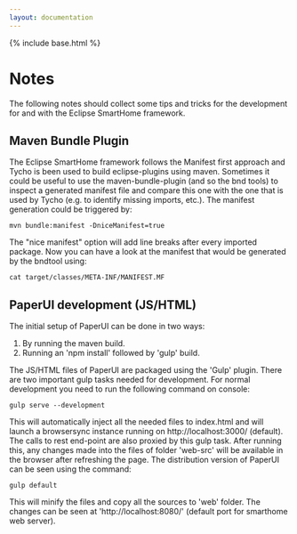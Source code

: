 ```yaml
---
layout: documentation
---
```


{% include base.html %}

Notes
===
The following notes should collect some tips and tricks for the development for and with the Eclipse SmartHome framework.

Maven Bundle Plugin
---

The Eclipse SmartHome framework follows the Manifest first approach and Tycho is been used to build eclipse-plugins using maven.
Sometimes it could be useful to use the maven-bundle-plugin (and so the bnd tools) to inspect a generated manifest file and compare this one with the one that is used by Tycho (e.g. to identify missing imports, etc.).
The manifest generation could be triggered by:

    mvn bundle:manifest -DniceManifest=true

The "nice manifest" option will add line breaks after every imported package.
Now you can have a look at the manifest that would be generated by the bndtool using:

    cat target/classes/META-INF/MANIFEST.MF

PaperUI development (JS/HTML)
---

The initial setup of PaperUI can be done in two ways:

1. By running the maven build.
2. Running an 'npm install' followed by 'gulp' build.

The JS/HTML files of PaperUI are packaged using the 'Gulp' plugin. There are two important gulp tasks needed for development. For normal development you need to run the following command on console:

    gulp serve --development

This will automatically inject all the needed files to index.html and will launch a browsersync instance running on http://localhost:3000/ (default). The calls to rest end-point are also proxied by this gulp task. After running this, any changes made into the files of folder 'web-src' will be available in the browser after refreshing the page.
The distribution version of PaperUI can be seen using the command:

    gulp default

This will minify the files and copy all the sources to 'web' folder. The changes can be seen at 'http://localhost:8080/' (default port for smarthome web server).